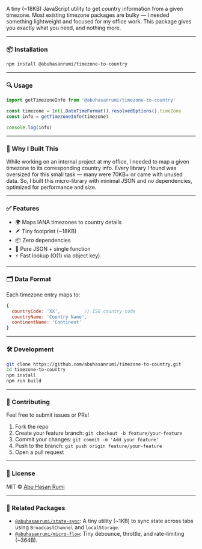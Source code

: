 A tiny (\~18KB) JavaScript utility to get country information from a given timezone. Most existing timezone packages are bulky — I needed something lightweight and focused for my office work. This package gives you exactly what you need, and nothing more.

---

### 📦 Installation

```bash
npm install @abuhasanrumi/timezone-to-country
```

---

### 🔍 Usage

```js
import getTimezoneInfo from '@abuhasanrumi/timezone-to-country'

const timezone = Intl.DateTimeFormat().resolvedOptions().timeZone
const info = getTimezoneInfo(timezone)

console.log(info)
```

---

### 🧠 Why I Built This

While working on an internal project at my office, I needed to map a given timezone to its corresponding country info. Every library I found was oversized for this small task — many were 70KB+ or came with unused data. So, I built this micro-library with minimal JSON and no dependencies, optimized for performance and size.

---

### ✅ Features

- 🌍 Maps IANA timezones to country details
- 🪶 Tiny footprint (\~18KB)
- 📦 Zero dependencies
- 📁 Pure JSON + single function
- ⚡️ Fast lookup (O(1) via object key)

---

### 🗂 Data Format

Each timezone entry maps to:

```js
{
  countryCode: 'XX',         // ISO country code
  countryName: 'Country Name',
  continentName: 'Continent'
}
```

---

### 🛠 Development

```bash
git clone https://github.com/abuhasanrumi/timezone-to-country.git
cd timezone-to-country
npm install
npm run build
```

---

### 🤝 Contributing

Feel free to submit issues or PRs!

1. Fork the repo
2. Create your feature branch: `git checkout -b feature/your-feature`
3. Commit your changes: `git commit -m 'Add your feature'`
4. Push to the branch: `git push origin feature/your-feature`
5. Open a pull request

---

### 📄 License

MIT © [Abu Hasan Rumi](https://github.com/abuhasanrumi)

---

### 🔗 Related Packages

- [`@abuhasanrumi/state-sync`](https://npmjs.com/package/@abuhasanrumi/state-sync): A tiny utility (\~1KB) to sync state across tabs using `BroadcastChannel` and `localStorage`.
- [`@abuhasanrumi/micro-flow`](https://npmjs.com/package/@abuhasanrumi/micro-flow): Tiny debounce, throttle, and rate-limiting (\~364B).
